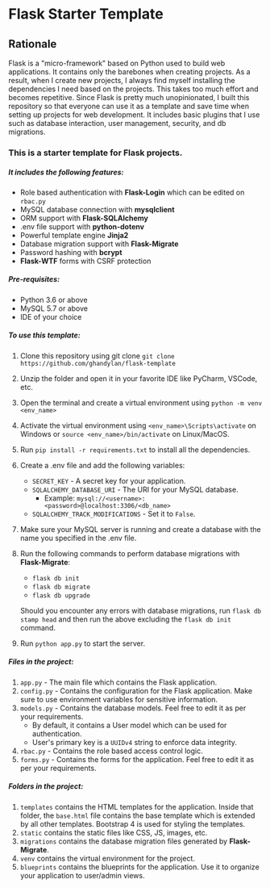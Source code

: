 # Flask Starter Template
## Rationale

Flask is a "micro-framework" based on Python used to build web applications. It contains only the barebones when creating projects. As a result, when I create new projects, I always find myself installing the dependencies I need based on the projects. This takes too much effort and becomes repetitive. Since Flask is pretty much unopinionated, I built this repository so that everyone can use it as a template and save time when setting up projects for web development. It includes basic plugins that I use such as database interaction, user management, security, and db migrations.
### This is a starter template for Flask projects.

##### It includes the following features:

+ Role based authentication with __Flask-Login__ which can be edited on ```rbac.py```
+ MySQL database connection with __mysqlclient__
+ ORM support with __Flask-SQLAlchemy__
+ .env file support with __python-dotenv__
+ Powerful template engine __Jinja2__
+ Database migration support with __Flask-Migrate__
+ Password hashing with __bcrypt__
+ __Flask-WTF__ forms with CSRF protection

##### Pre-requisites:

+ Python 3.6 or above
+ MySQL 5.7 or above
+ IDE of your choice

##### To use this template:

1. Clone this repository using git clone ```git clone https://github.com/ghandylan/flask-template```
2. Unzip the folder and open it in your favorite IDE like PyCharm, VSCode, etc.
3. Open the terminal and create a virtual environment using ```python -m venv <env_name>```
4. Activate the virtual environment using ```<env_name>\Scripts\activate``` on Windows or ```source <env_name>/bin/activate``` on Linux/MacOS.
5. Run ```pip install -r requirements.txt``` to install all the dependencies.
6. Create a .env file and add the following variables:
    + ```SECRET_KEY``` - A secret key for your application.
    + ```SQLALCHEMY_DATABASE_URI``` - The URI for your MySQL database.
        - Example: ```mysql://<username>:<password>@localhost:3306/<db_name>```
    + ```SQLALCHEMY_TRACK_MODIFICATIONS``` - Set it to ```False```.
7. Make sure your MySQL server is running and create a database with the name you specified in the .env file.
8. Run the following commands to perform database migrations with __Flask-Migrate__:
    + ```flask db init```
    + ```flask db migrate```
    + ```flask db upgrade```

   Should you encounter any errors with database migrations, run ```flask db stamp head``` and then run the above excluding the ```flask db init``` command.

   
9. Run ```python app.py``` to start the server.

##### Files in the project:

1. ```app.py``` - The main file which contains the Flask application.
2. ```config.py``` - Contains the configuration for the Flask application. Make sure to use environment variables for
   sensitive information.
3. ```models.py``` - Contains the database models. Feel free to edit it as per your requirements.
    + By default, it contains a User model which can be used for authentication.
    + User's primary key is a ```UUIDv4``` string to enforce data integrity.
4. ```rbac.py``` - Contains the role based access control logic.
5. ```forms.py``` - Contains the forms for the application. Feel free to edit it as per your requirements.

##### Folders in the project:

1. ```templates``` contains the HTML templates for the application. Inside that folder, the ```base.html``` file
   contains the base template which is extended by all other templates. Bootstrap 4 is used for styling the templates.
2. ```static``` contains the static files like CSS, JS, images, etc.
3. ```migrations``` contains the database migration files generated by __Flask-Migrate__.
4. ```venv``` contains the virtual environment for the project.
5. ```blueprints``` contains the blueprints for the application. Use it to organize your application to user/admin
   views.

